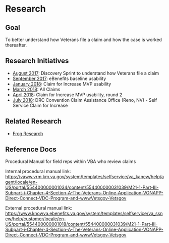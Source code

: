# Research

## Goal

To better understand how Veterans file a claim and how the case is worked thereafter.

## Research Initiatives

- [August 2017](https://github.com/department-of-veterans-affairs/va.gov-team/tree/master/products/disability/526ez/research/aug-2017): Discovery Sprint to understand how Veterans file a claim
- [September 2017](https://github.com/department-of-veterans-affairs/va.gov-team/tree/master/products/disability/526ez/research/sep-2017): eBenefits baseline usability
- [January 2018](https://github.com/department-of-veterans-affairs/va.gov-team/tree/master/products/disability/526ez/research/jan-2018): Claim for Increase MVP usability
- [March 2018](https://github.com/department-of-veterans-affairs/va.gov-team/tree/master/products/disability/526ez/research/mar-2018): All Claims
- [April 2018](https://github.com/department-of-veterans-affairs/va.gov-team/tree/master/products/disability/526ez/research/apr-2018): Claim for Increase MVP usability, round 2
- [July 2018](https://github.com/department-of-veterans-affairs/va.gov-team/tree/master/products/disability/526ez/research/jul-2018): DRC Convention Claim Assistance Office (Reno, NV) - Self Service Claim for Increase




## Related Research

- [Frog Research](https://github.com/department-of-veterans-affairs/va.gov-team/tree/master/products/evss-integration/discovery)


## Reference Docs

Procedural Manual for field reps within VBA who review claims

Internal procedural manual link: https://vaww.vrm.km.va.gov/system/templates/selfservice/va_kanew/help/agent/locale/en-US/portal/554400000001034/content/554400000031039/M21-1-Part-III-Subpart-i-Chapter-4-Section-A-The-Veterans-Online-Application-VONAPP-Direct-Connect-VDC-Program-and-wwwVetsgov-Vetsgov

External procedural manual link: https://www.knowva.ebenefits.va.gov/system/templates/selfservice/va_ssnew/help/customer/locale/en-US/portal/554400000001018/content/554400000031039/M21-1-Part-III-Subpart-i-Chapter-4-Section-A-The-Veterans-Online-Application-VONAPP-Direct-Connect-VDC-Program-and-wwwVetsgov-Vetsgov
